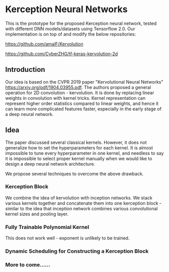 # Kerception Neural Networks
This is the prototype for the proposed Kerception neural network, tested with different DNN models/datasets using Tensorflow 2.0. Our implementation is on top of and modify the below repositories: 

https://github.com/amalF/Kervolution

https://github.com/CyberZHG/tf-keras-kervolution-2d

## Introduction
Our idea is based on the CVPR 2019 paper "Kervolutional Neural Networks" https://arxiv.org/pdf/1904.03955.pdf. The authors proposed a general operation for 2D convolution - kervolution. It is done by replacing linear weights in convolution with kernel tricks. Kernel representation can represent higher order statistics compared to linear weights, and hence it can learn more complicated features faster, especially in the early stage of a deep neural network.

## Idea
The paper discussed several classical kernels. However, it does not generalize how to set the hyperparameters for each kernel. It is almost impossible to tune every hyperparameter in one kernel, and needless to say it is impossible to select proper kernel manually when we would like to design a deep neural network architecture.

We propose several techniques to overcome the above drawback. 

### Kerception Block
We combine the idea of kervolution with inception networks. We stack various kernels together and concatenate them into one kerception block - similar to the idea that inception network combines various convolutional kernel sizes and pooling layer.

### Fully Trainable Polynomial Kernel
This does not work well - exponent is unlikely to be trained. 

### Dynamic Scheduling for Constructing a Kerception Block

### More to come......
